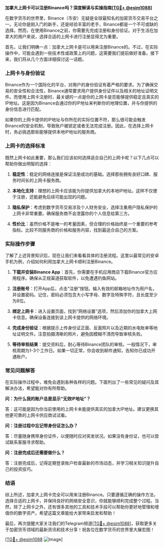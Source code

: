**加拿大上网卡可以注册Binance吗？深度解读与实操指南[[TG💪+ @esim1088](https://t.me/s/esim1088)]**

在数字货币的世界里，Binance（币安）无疑是全球最知名的加密货币交易平台之一。无论你是刚入门的新手，还是经验丰富的老手，Binance都是一个不可或缺的选择。然而，在使用Binance之前，你需要先完成注册和身份验证。对于生活在加拿大的用户来说，选择合适的上网卡进行注册显得尤为重要。

首先，让我们明确一点：加拿大上网卡是可以用来注册Binance的。不过，在实际操作中，可能会遇到一些技术性或政策上的问题，这需要我们提前做好准备。接下来，我们将从几个方面详细探讨这一话题。

### 上网卡与身份验证

Binance作为一个国际化的平台，对用户的身份验证有着严格的要求。为了确保交易的安全性和合法性，Binance通常要求用户提供身份证件以及相关的地址证明文件。而使用上网卡注册时，最关键的一点是你的上网卡是否能够提供稳定且真实的IP地址。这是因为Binance会通过你的IP地址来判断你的地理位置，并与你提供的身份信息进行匹配。

如果你的上网卡提供的IP地址与你所在的实际位置不符，那么很可能会触发Binance的安全机制，导致账户被锁定或者无法完成注册。因此，在选择上网卡时，务必挑选那些能够提供本地IP地址的服务商。

### 上网卡的选择标准

既然上网卡如此重要，那么我们应该如何选择适合自己的上网卡呢？以下几点可以帮助你做出明智的选择：

1. **稳定性**：稳定的网络连接是保证注册成功的基础。选择那些拥有良好口碑、服务时间长的上网卡服务商。
   
2. **本地化支持**：理想的上网卡应该能为你提供加拿大的本地IP地址。这样不仅便于注册，还能避免后续可能出现的问题。

3. **隐私保护**：考虑到数字货币交易涉及个人财务安全，选择注重用户隐私保护的上网卡非常重要。确保服务商不会泄露你的个人信息给第三方。

4. **性价比**：虽然价格不是唯一的考量因素，但合理的价格始终是一个重要的参考指标。比较不同服务商的价格和服务内容，找到最适合自己的方案。

### 实际操作步骤

了解了上述背景知识后，现在让我们来看看具体的注册流程。这里以最常见的安卓手机为例，介绍如何利用加拿大上网卡顺利注册Binance。

1. **下载并安装Binance App**：首先，你需要在手机应用商店下载Binance官方应用程序。确保从正规渠道获取软件，以免遭遇钓鱼网站。

2. **注册账号**：打开App后，点击“注册”按钮。输入有效的邮箱地址作为用户名，并设置密码。记住，密码必须包含大小写字母、数字及特殊字符，且长度至少为8位。

3. **绑定上网卡**：进入设置页面，找到“网络设置”选项，然后添加你的加拿大上网卡信息。确保设备连接到该上网卡提供的网络环境。

4. **完成身份验证**：根据提示上传身份证正面、反面照片以及近期的水电账单等地址证明文件。注意拍摄清晰的照片，避免因模糊不清而导致审核失败。

5. **等待审核结果**：提交资料后，耐心等待Binance团队的审核。一般情况下，审核周期为1-3个工作日。如果一切正常，你会收到邮件通知，告知你已成功开通账户。

### 常见问题解答

在实际操作过程中，难免会遇到各种各样的问题。下面列出了一些常见的疑问及其解决办法，希望能对你有所帮助。

**问：为什么我的账户总是显示“无效IP地址”？**

答：这可能是因为你当前使用的上网卡未能提供真实的加拿大IP地址。建议更换其他更可靠的上网卡供应商试试看。

**问：注册过程中忘记带身份证怎么办？**

答：尽量随身携带身份证件，以便随时应对突发状况。如果没有身份证，也可以尝试联系客服寻求帮助。

**问：注册完成后还需要做什么？**

答：注册完成后，记得定期登录账户检查最新的市场动态，并学习相关知识提升自己的投资技巧。

### 结语

综上所述，加拿大上网卡完全可以用来注册Binance。只要遵循正确的操作方法，选择合适的上网卡，并保持良好的网络安全意识，你就能够顺利完成整个过程。当然，除了上网卡之外，还有很多其他的工具和技术手段可以帮助你更好地管理和增值你的数字资产。希望这篇文章能给大家带来启发和帮助！

最后，再次提醒大家关注我们的Telegram频道[[TG💪+ @esim1088](https://t.me/s/esim1088)]，获取更多关于加密货币领域的最新资讯和技术分享！祝各位在数字货币的世界里大展宏图！

[[TG💪+ @esim1088](https://t.me/s/esim1088) ![Image](https://i.postimg.cc/4NQfJmqS/Snipaste-2025-05-13-00-14-12.png)]